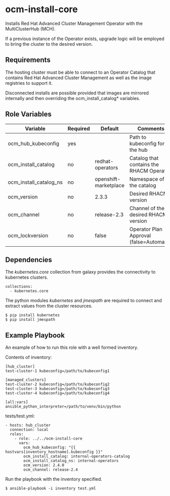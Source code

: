 ocm-install-core
================

Installs Red Hat Advanced Cluster Management Operator with the MultiClusterHub (MCH).

If a previous instance of the Operator exists, upgrade logic will be employed to bring the cluster to the desired version.


Requirements
------------

The hosting cluster must be able to connect to an Operator Catalog that contains Red Hat Advanced Cluster Management as well as the image registries to support it.

Disconnected installs are possible provided that images are mirrored internally and then overriding the ocm_install_catalog* variables.


Role Variables
--------------

| Variable                | Required           | Default                            | Comments                                 |
|-------------------------|--------------------|------------------------------------|------------------------------------------|
| ocm_hub_kubeconfig      | yes                |                                    | Path to kubeconfig for the hub           |
| ocm_install_catalog     | no                 | redhat-operators                   | Catalog that contains the RHACM Operator |
| ocm_install_catalog_ns  | no                 | openshift-marketplace              | Namespace of the catalog                 |
| ocm_version             | no                 | 2.3.3                              | Desired RHACM version                    |
| ocm_channel             | no                 | release-2.3                        | Channel of the desired RHACM version     |
| ocm_lockversion         | no                 | false                              | Operator Plan Approval (false=Automatic) |

Dependencies
------------

The *kubernetes.core* collection from galaxy provides the connectivity to kubernetes clusters.

    collections:
      - kubernetes.core

The python modules *kubernetes* and *jmespath* are required to connect and extract values from the cluster resources.

    $ pip install kubernetes
    $ pip install jmespath


Example Playbook
----------------

An example of how to run this role with a well formed inventory.

Contents of inventory:

    [hub_cluster]
    test-cluster-1 kubeconfig=/path/to/kubeconfig1

    [managed_clusters]
    test-cluster-2 kubeconfig=/path/to/kubeconfig2
    test-cluster-3 kubeconfig=/path/to/kubeconfig3
    test-cluster-4 kubeconfig=/path/to/kubeconfig4

    [all:vars]
    ansible_python_interpreter=/path/to/venv/bin/python


tests/test.yml:

    - hosts: hub_cluster
      connection: local
      roles:
        - role: ../../ocm-install-core
          vars:
            ocm_hub_kubeconfig: "{{ hostvars[inventory_hostname].kubeconfig }}"
            ocm_install_catalog: internal-operators-catalog
            ocm_install_catalog_ns: internal-operators
            ocm_version: 2.4.0
            ocm_channel: release-2.4

Run the playbook with the inventory specified.

    $ ansible-playbook -i inventory test.yml
